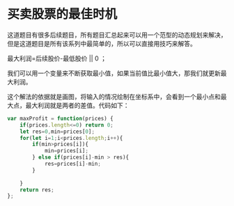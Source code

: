 # 买卖股票的最佳时机

这道题目有很多后续题目，所有题目汇总起来可以用一个范型的动态规划来解决，但是这道题目是所有该系列中最简单的，所以可以直接用技巧来解答。

最大利润=后续股价-最低股价 || 0 ； 

我们可以用一个变量来不断获取最小值，如果当前值比最小值大，那我们就更新最大利润。

这个解法的依据就是画图，将输入的情况绘制在坐标系中，会看到一个最小点和最大点，最大利润就是两者的差值。代码如下：

```javascript
var maxProfit = function(prices) {
    if(prices.length<=0) return 0;
    let res=0,min=prices[0];
    for(let i=1;i<prices.length;i++){
        if(min>prices[i]){
            min=prices[i];
        } else if(prices[i]-min > res){
            res=prices[i]-min;
        }
        
    }
    return res;
};
```

